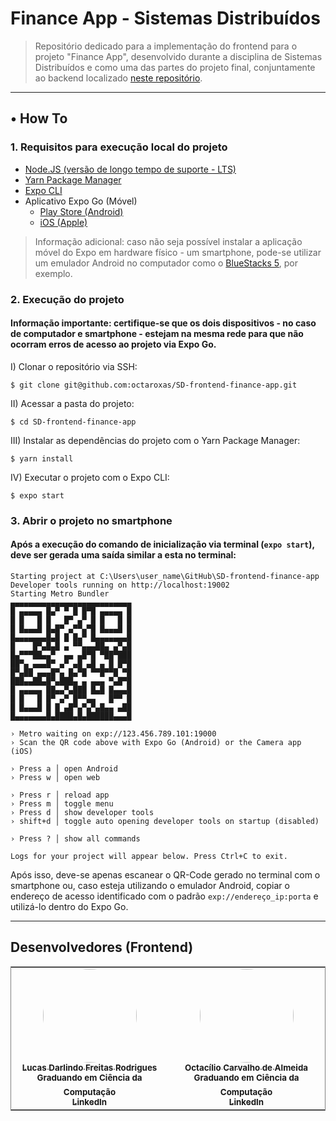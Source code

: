 # Finance App - Sistemas Distribuídos
> Repositório dedicado para a implementação do frontend para o projeto "Finance App", desenvolvido durante a disciplina de Sistemas Distribuídos e como uma das partes do projeto final, conjuntamente ao backend localizado <a href="https://github.com/octaroxas/api-finance-app">neste repositório</a>.

---
## • How To

### 1. Requisitos para execução local do projeto
- <a href="https://nodejs.org/en/">Node.JS (versão de longo tempo de suporte - LTS)</a>
- <a href="https://yarnpkg.com/getting-started/install">Yarn Package Manager</a>
- <a href="https://docs.expo.dev/get-started/installation/">Expo CLI</a>
- Aplicativo Expo Go (Móvel)
  - <a href="https://play.google.com/store/apps/details?id=host.exp.exponent&referrer=www">Play Store (Android)</a>
  - <a href="https://itunes.apple.com/app/apple-store/id982107779">iOS (Apple)</a>

> Informação adicional: caso não seja possível instalar a aplicação móvel do Expo em hardware físico - um smartphone, pode-se utilizar um emulador Android no computador como o <a href="https://www.bluestacks.com/">BlueStacks 5</a>, por exemplo.

### 2. Execução do projeto
#### **Informação importante**: certifique-se que os dois dispositivos - no caso de computador e smartphone - estejam na mesma rede para que não ocorram erros de acesso ao projeto via Expo Go.

I) Clonar o repositório via SSH:
   ```
   $ git clone git@github.com:octaroxas/SD-frontend-finance-app.git 
   ```

II) Acessar a pasta do projeto:
   ```
   $ cd SD-frontend-finance-app 
   ```

III) Instalar as dependências do projeto com o Yarn Package Manager:
   ```
   $ yarn install 
   ```

IV) Executar o projeto com o Expo CLI:
   ```
   $ expo start 
   ```


### 3. Abrir o projeto no smartphone

#### Após a execução do comando de inicialização via terminal (```expo start```), deve ser gerada uma saída similar a esta no terminal:
```
Starting project at C:\Users\user_name\GitHub\SD-frontend-finance-app
Developer tools running on http://localhost:19002
Starting Metro Bundler
▄▄▄▄▄▄▄▄▄▄▄▄▄▄▄▄▄▄▄▄▄▄▄▄▄▄▄
█ ▄▄▄▄▄ █▄▀ ▀ █ █▀█ ▄▄▄▄▄ █
█ █   █ █   █▀ ▄▀ █ █   █ █
█ █▄▄▄█ █▄█▀ ▄▀▀▄▀█ █▄▄▄█ █
█▄▄▄▄▄▄▄█▄█ █ █▄▀ █▄▄▄▄▄▄▄█
█    █▀▄█▄█ ▄ ▀▀▄▄▄██▄ ▄▀▄█
█▄▀▀▀██▄▄▀  ▄▄ ▄█▀█ ▀██▀███
██▀▄ ▄▄▄█▀ ▄▀ ▄█ ▄█ ▄ █ █▀█
█▀▄██ ▄▄▄█▀▄ █▄▀█ ▀▀█▀▀█ ▀█
███▄▄██▄█▀▄███▄ ▄ ▄▄▄ ▀▄█▀█
█ ▄▄▄▄▄ ██▄▄▀▄███ █▄█ █▄▄▄█
█ █   █ █▀ ▄▀ █▀▀▄▄   █▀▀ █
█ █▄▄▄█ █ █ ▄█▀▄▀▄▀▄█▄▄ ▄██
█▄▄▄▄▄▄▄█▄████▄█▄██████▄▄▄█

› Metro waiting on exp://123.456.789.101:19000
› Scan the QR code above with Expo Go (Android) or the Camera app (iOS)

› Press a │ open Android
› Press w │ open web

› Press r │ reload app
› Press m │ toggle menu
› Press d │ show developer tools
› shift+d │ toggle auto opening developer tools on startup (disabled)

› Press ? │ show all commands

Logs for your project will appear below. Press Ctrl+C to exit.
```

Após isso, deve-se apenas escanear o QR-Code gerado no terminal com o smartphone ou, caso esteja utilizando o emulador Android, copiar o endereço de acesso identificado com o padrão ```exp://endereço_ip:porta``` e utilizá-lo dentro do Expo Go.

---

## Desenvolvedores (Frontend)
<table style="border: 1px solid gray;">
  <tr>
    <td align="center"><a href="https://github.com/NepZR"><img style="width: 150px; height: 150; border-radius: 100%;" src="https://avatars.githubusercontent.com/u/37887926" width="100px;" alt=""/><br /><sub><b>Lucas Darlindo Freitas Rodrigues</b></sub></a><br /><sub><b>Graduando em Ciência da Computação</sub></a><br /><a href="https://www.linkedin.com/in/lucasdfr"><sub><b>LinkedIn</b></sub></a></td>
    <td align="center"><a href="https://github.com/octaroxas"><img style="width: 150px; height: 150; border-radius: 100%;" src="https://avatars.githubusercontent.com/u/46870808" width="100px;" alt=""/><br /><sub><b>Octacílio Carvalho de Almeida</b></sub></a><br /><sub><b>Graduando em Ciência da Computação</sub></a><br /><a href="https://www.linkedin.com/in/octacilio-c-almeida/"><sub><b>LinkedIn</b></sub></a></td>
  </tr>
<table>